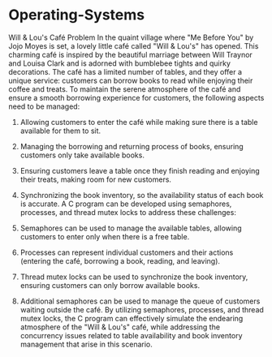 # Operating-Systems
Will &amp; Lou&#39;s Café Problem
In the quaint village where &quot;Me Before You&quot; by Jojo Moyes is set, a lovely little café called
&quot;Will &amp; Lou&#39;s&quot; has opened. This charming café is inspired by the beautiful marriage between
Will Traynor and Louisa Clark and is adorned with bumblebee tights and quirky decorations. The
café has a limited number of tables, and they offer a unique service: customers can borrow books
to read while enjoying their coffee and treats.
To maintain the serene atmosphere of the café and ensure a smooth borrowing experience for
customers, the following aspects need to be managed:
1. Allowing customers to enter the café while making sure there is a table available for them
to sit.
2. Managing the borrowing and returning process of books, ensuring customers only take
available books.
3. Ensuring customers leave a table once they finish reading and enjoying their treats,
making room for new customers.
4. Synchronizing the book inventory, so the availability status of each book is accurate.
A C program can be developed using semaphores, processes, and thread mutex locks to address
these challenges:
1. Semaphores can be used to manage the available tables, allowing customers to enter only
when there is a free table.

2. Processes can represent individual customers and their actions (entering the café,
borrowing a book, reading, and leaving).
3. Thread mutex locks can be used to synchronize the book inventory, ensuring customers
can only borrow available books.
4. Additional semaphores can be used to manage the queue of customers waiting outside the
café.
By utilizing semaphores, processes, and thread mutex locks, the C program can effectively
simulate the endearing atmosphere of the &quot;Will &amp; Lou&#39;s&quot; café, while addressing the concurrency
issues related to table availability and book inventory management that arise in this scenario.
